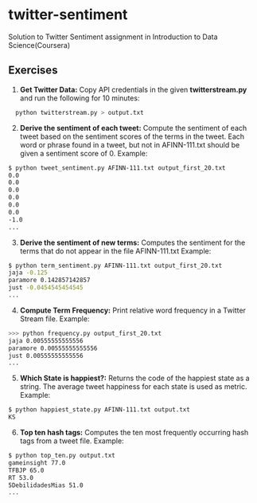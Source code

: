 twitter-sentiment
=================

Solution to Twitter Sentiment assignment in Introduction to Data Science(Coursera)


## Exercises 

1.  **Get Twitter Data:**
  Copy API credentials in the given **twitterstream.py** and run the following for 10 minutes:
  
  ```bash
    python twitterstream.py > output.txt
  ```
2.	**Derive the sentiment of each tweet:**
  Compute the sentiment of each tweet based on the sentiment scores of the terms in the
  tweet. Each word or phrase found in a tweet, but not in AFINN-111.txt should be given
  a sentiment score of 0.
  Example:
  
  ```bash
  $ python tweet_sentiment.py AFINN-111.txt output_first_20.txt
  0.0
  0.0
  0.0
  0.0
  0.0
  0.0
  -1.0
  ...
  ```
3.	**Derive the sentiment of new terms:**
  Computes the sentiment for the terms that do not appear in the file AFINN-111.txt
  Example:
  
  ```bash
  $ python term_sentiment.py AFINN-111.txt output_first_20.txt
  jaja -0.125
  paramore 0.142857142857
  just -0.0454545454545
  ...
  ```

4.	**Compute Term Frequency:**
  Print relative word frequency in a Twitter Stream file.
  Example:
  ```bash
  >>> python frequency.py output_first_20.txt
  jaja 0.00555555555556
  paramore 0.00555555555556
  just 0.00555555555556
  ...
  ```

5.	**Which State is happiest?:**
  Returns the code of the happiest state as a string. The average tweet
  happiness for each state is used as metric.
  Example:
  ```bash
  $ python happiest_state.py AFINN-111.txt output.txt
  KS
  ```

6.	**Top ten hash tags:**
  Computes the ten most frequently occurring hash tags from a tweet file.
  Example:
  ```bash
  $ python top_ten.py output.txt
  gameinsight 77.0
  TFBJP 65.0
  RT 53.0
  5DebilidadesMias 51.0
  ...
  ```
